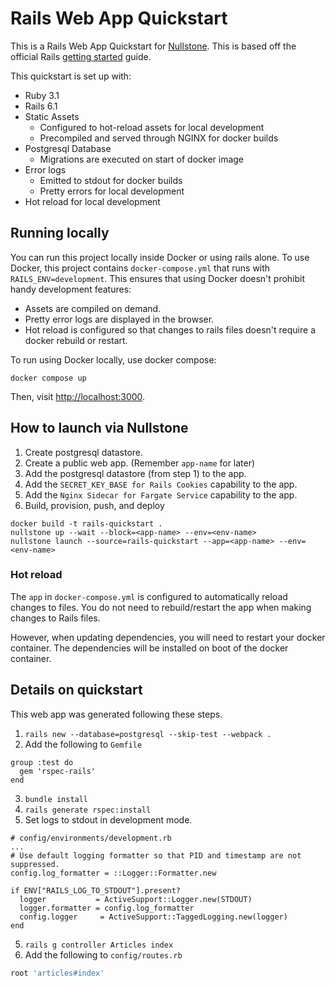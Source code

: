 # Rails Web App Quickstart

This is a Rails Web App Quickstart for [Nullstone](https://nullstone.io).
This is based off the official Rails [getting started](https://guides.rubyonrails.org/getting_started.html) guide. 

This quickstart is set up with:
- Ruby 3.1
- Rails 6.1
- Static Assets
  - Configured to hot-reload assets for local development
  - Precompiled and served through NGINX for docker builds
- Postgresql Database
  - Migrations are executed on start of docker image
- Error logs 
  - Emitted to stdout for docker builds
  - Pretty errors for local development
- Hot reload for local development

## Running locally

You can run this project locally inside Docker or using rails alone.
To use Docker, this project contains `docker-compose.yml` that runs with `RAILS_ENV=development`.
This ensures that using Docker doesn't prohibit handy development features:
- Assets are compiled on demand.
- Pretty error logs are displayed in the browser.
- Hot reload is configured so that changes to rails files doesn't require a docker rebuild or restart.

To run using Docker locally, use docker compose: 
```shell
docker compose up
```

Then, visit [http://localhost:3000](http://localhost:3000).

## How to launch via Nullstone

1. Create postgresql datastore.
2. Create a public web app. (Remember `app-name` for later)
3. Add the postgresql datastore (from step 1) to the app.
4. Add the `SECRET_KEY_BASE for Rails Cookies` capability to the app.
5. Add the `Nginx Sidecar for Fargate Service` capability to the app.
6. Build, provision, push, and deploy
  ```shell
  docker build -t rails-quickstart .
  nullstone up --wait --block=<app-name> --env=<env-name>
  nullstone launch --source=rails-quickstart --app=<app-name> --env=<env-name>
  ```

### Hot reload

The `app` in `docker-compose.yml` is configured to automatically reload changes to files.
You do not need to rebuild/restart the app when making changes to Rails files.

However, when updating dependencies, you will need to restart your docker container.
The dependencies will be installed on boot of the docker container.

## Details on quickstart

This web app was generated following these steps.
1. `rails new --database=postgresql --skip-test --webpack .`
2. Add the following to `Gemfile`
  ```
  group :test do
    gem 'rspec-rails'
  end
  ```
3. `bundle install`
4. `rails generate rspec:install`
5. Set logs to stdout in development mode.
  ```
  # config/environments/development.rb
  ...
  # Use default logging formatter so that PID and timestamp are not suppressed.
  config.log_formatter = ::Logger::Formatter.new

  if ENV["RAILS_LOG_TO_STDOUT"].present?
    logger           = ActiveSupport::Logger.new(STDOUT)
    logger.formatter = config.log_formatter
    config.logger     = ActiveSupport::TaggedLogging.new(logger)
  end
  ```
5. `rails g controller Articles index`
6. Add the following to `config/routes.rb`
  ```ruby
  root 'articles#index'
  ```
